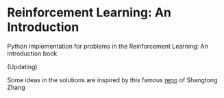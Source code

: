# Reinforcement Learning: An Introduction
Python Implementation for problems in the Reinforcement Learning: An Introduction book

(Updating)

Some ideas in the solutions are inspired by this famous [repo](https://github.com/ShangtongZhang/reinforcement-learning-an-introduction) of Shangtong Zhang
